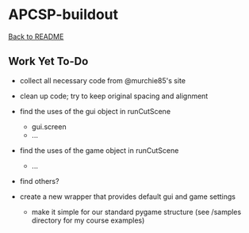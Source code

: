 # APCSP-buildout

[Back to README](./README.md/#work-yet-to-do)

## Work Yet To-Do
- collect all necessary code from @murchie85's site
- clean up code; try to keep original spacing and alignment
- find the uses of the gui object in runCutScene
  - gui.screen
  - ...
- find the uses of the game object in runCutScene
  - ...
- find others?

- create a new wrapper that provides default gui and game settings
  - make it simple for our standard pygame structure (see /samples directory for my course examples)
